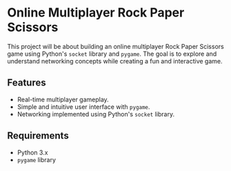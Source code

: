 # Online Multiplayer Rock Paper Scissors

This project will be about building an online multiplayer Rock Paper Scissors game using Python's `socket` library and `pygame`. The goal is to explore and understand networking concepts while creating a fun and interactive game.

## Features
- Real-time multiplayer gameplay.
- Simple and intuitive user interface with `pygame`.
- Networking implemented using Python's `socket` library.

## Requirements
- Python 3.x
- `pygame` library

